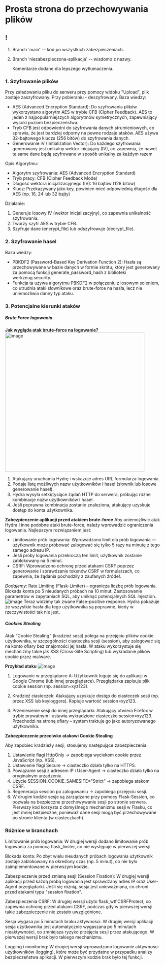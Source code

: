 # Prosta strona do przechowywania plików
## !
1. Branch 'main' -- kod po wszystkich zabezpieczeniach.
2. Branch 'niezabezpieczona-aplikacja' -- wiadomo z nazwy.

   Komentarze dodane dla lepszego wytłumaczenia.
   
### 1. Szyfrowanie plików

Przy załadowaniu pliku do serweru przy pomocy widoku "Upload", plik zostaje zaszyfrowany. Przy pobieraniu - deszyfrowany.
Baza wiedzy:
- AES (Advanced Encryption Standard): Do szyfrowania plików wykorzystano algorytm AES w trybie CFB (Cipher Feedback). AES to jeden z najpopularniejszych algorytmów symetrycznych, zapewniający wysoki poziom bezpieczeństwa. 
- Tryb CFB jest odpowiedni do szyfrowania danych strumieniowych, co sprawia, że jest bardziej odporny na pewne rodzaje ataków. AES używa 32-bajtowego klucza (256 bitów) do szyfrowania danych.
- Generowanie IV (Initialization Vector): Do każdego szyfrowania generowany jest unikalny wektor inicjujący (IV), co zapewnia, że nawet te same dane będą szyfrowane w sposób unikalny za każdym razem

Opis Algorytmu:
- Algorytm szyfrowania: AES (Advanced Encryption Standard)
- Tryb pracy: CFB (Cipher Feedback Mode)
- Długość wektora inicjalizacyjnego (IV): 16 bajtów (128 bitów)
- Klucz: Przekazywany jako key, powinien mieć odpowiednią długość dla AES (np. 16, 24 lub 32 bajty)

Działanie:
1. Generuje losowy IV (wektor inicjalizacyjny), co zapewnia unikalność szyfrowania.
2. Tworzy szyfr AES w trybie CFB.
3. Szyfruje dane (encrypt_file) lub odszyfrowuje (decrypt_file).

### 2. Szyfrowanie hasel
Baza wiedzy:
- PBKDF2 (Password-Based Key Derivation Function 2): Hasła są przechowywane w bazie danych w formie skrótu, który jest generowany za pomocą funkcji generate_password_hash z biblioteki werkzeug.security. 
- Funkcja ta używa algorytmu PBKDF2 w połączeniu z losowym soleniem, co utrudnia ataki słownikowe oraz brute-force na hasła, lecz nie uniemozliwia danny typ ataku.

### 3. Potencjalne kierunki ataków

##### Brute Force logowania
**Jak wygląda atak brute-force na logowanie?**
<img width="452" alt="image" src="https://github.com/user-attachments/assets/139465f7-4f8a-4900-b005-39cd39dc5870" />

1. Atakujący uruchamia Hydrę i wskazuje adres URL formularza logowania.
2. Podaje listę możliwych nazw użytkowników i haseł (słownik lub losowe generowanie haseł).
3. Hydra wysyła setki/tysiące żądań HTTP do serwera, próbując różne kombinacje nazw użytkowników i haseł.
4. Jeśli poprawna kombinacja zostanie znaleziona, atakujący uzyskuje dostęp do konta użytkownika.

**Zabezpieczenie aplikacji przed atakiem brute-force**
Aby uniemożliwić atak Hydra i inne podobne ataki brute-force, należy wprowadzić ograniczenia logowania. Najlepszym rozwiązaniem jest:
- Limitowanie prób logowania: Wprowadzono limit dla prób logowania — użytkownik może próbować zalogować się tylko 5 razy na minutę z tego samego adresu IP.
- Jeśli próby logowania przekroczą ten limit, użytkownik zostanie zablokowany na 5 minut.
- CSRF: Wprowadzono ochronę przed atakami CSRF poprzez generowanie i sprawdzanie tokenów CSRF w formularzach, co zapewnia, że żądania pochodziły z zaufanych źródeł.

*Dodajemy:*
Rate Limiting (Flask-Limiter) – ogranicza liczbę prób logowania.
Blokada konta po 5 nieudanych próbach na 10 minut.
Zastosowanie parametrów w zapytaniach SQL, aby uniknąć potencjalnych SQL Injection.
![image](https://github.com/user-attachments/assets/5cd588a9-ec07-4f43-acc6-cabf3628537c)
Teraz widzimy tak zwane False-positive response. Hydra pokazuje że wszystkie hasła dla tego użytkownika są poprawne, kiedy w rzeczywistości tak nie jest.


##### Cookies Stealing
Atak "Cookie Stealing" (kradzież sesji) polega na przejęciu plików cookie użytkownika, w szczególności ciasteczka sesji (session), aby zalogować się na konto ofiary bez znajomości jej hasła. W ataku wykorzystuje się mechanizmy takie jak XSS (Cross-Site Scripting) lub wykradanie plików cookie przez malware.

**Przykład ataku**
![image](https://github.com/user-attachments/assets/45555af6-f6a8-4f79-9f23-4203adf0db6f)

1. Logowanie w przeglądarce A:
    Użytkownik loguje się do aplikacji w Google Chrome (lub innej przeglądarce).
    Przeglądarka zapisuje plik cookie session (np. session=xyz123).

2. Kradzież ciasteczek:
    Atakujący uzyskuje dostęp do ciasteczek sesji (np. przez XSS lub keyloggera).
    Kopiuje wartość session=xyz123.

3. Przeniesienie sesji do innej przeglądarki:
    Atakujący otwiera Firefox w trybie prywatnym i ustawia wykradzione ciasteczko session=xyz123.
    Przechodzi na stronę ofiary – system traktuje go jako autoryzowanego użytkownika.


**Zabezpieczenie przeciwko atakowi Cookie Stealing**

Aby zapobiec kradzieży sesji, stosujemy następujące zabezpieczenia: 
1. Ustawienie flagi HttpOnly → zapobiega wyciekom cookie przez JavaScript (np. XSS).
2. Ustawienie flagi Secure → ciasteczko działa tylko na HTTPS.
3. Powiązanie sesji z adresem IP i User-Agent → ciasteczko działa tylko na oryginalnym urządzeniu.
4. Użycie SESSION_COOKIE_SAMESITE="Strict" → zapobiega atakom CSRF.
5. Regeneracja session po zalogowaniu → zapobiega przejęciu sesji.
6. W drugim kodzie sesje są zarządzane przy pomocy Flask-Session, co pozwala na bezpieczne przechowywanie sesji po stronie serwera. Pierwszy kod korzysta z domyślnego mechanizmu sesji w Flasku, co jest mniej bezpieczne, ponieważ dane sesji mogą być przechowywane po stronie klienta (w ciasteczkach).

### Różnice w branchach
Limitowanie prób logowania: W drugiej wersji dodano limitowanie prób logowania za pomocą flask_limiter, co nie występuje w pierwszej wersji.

Blokada konta: Po zbyt wielu nieudanych próbach logowania użytkownik zostaje zablokowany na określony czas (np. 5 minut), co nie było zaimplementowane w pierwszym kodzie.

Zabezpieczenie przed zmianą sesji (Session Fixation): W drugiej wersji aplikacji przed każdą próbą logowania jest sprawdzany adres IP oraz User-Agent przeglądarki. Jeśli się różnią, sesja jest unieważniana, co chroni przed atakami typu "session fixation".

Zabezpieczenia CSRF: W drugiej wersji użyto flask_wtf.CSRFProtect, co zapewnia ochronę przed atakami CSRF, podczas gdy w pierwszej wersji takie zabezpieczenie nie zostało uwzględnione.

Sesja wygasa po 5 minutach braku aktywności: W drugiej wersji aplikacji sesja użytkownika jest automatycznie wygaszana po 5 minutach nieaktywności, co zmniejsza ryzyko przejęcia sesji przez atakującego. W pierwszej wersji brak było takiego mechanizmu.

Logging i monitoring: W drugiej wersji wprowadzono logowanie aktywności użytkowników (logging), które może być przydatne w przypadku analizy bezpieczeństwa aplikacji. W pierwszym kodzie brak było tej funkcji.
